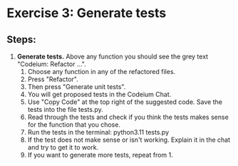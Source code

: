 # Exercise 3: Generate tests

## Steps:

1. **Generate tests.**
    Above any function you should see the grey text "Codeium: Refactor ...".
    1. Choose any function in any of the refactored files.
    2. Press "Refactor".
    3. Then press "Generate unit tests".
    4. You will get proposed tests in the Codeium Chat.
    5. Use "Copy Code" at the top right of the suggested code. Save the tests into the file tests.py.
    6. Read through the tests and check if you think the tests makes sense for the function that you chose.
    7. Run the tests in the terminal:
        python3.11 tests.py
    8. If the test does not make sense or isn't working. Explain it in the chat and try to get it to work.
    9. If you want to generate more tests, repeat from 1.

